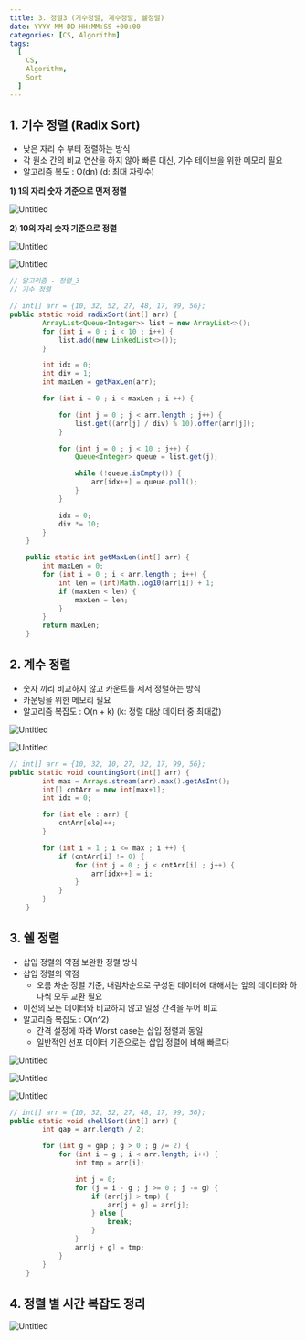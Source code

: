 ```yaml
---
title: 3. 정렬3 (기수정렬, 계수정렬, 쉘정렬)
date: YYYY-MM-DD HH:MM:SS +00:00
categories: [CS, Algorithm]
tags:
  [
    CS,
    Algorithm,
    Sort
  ]
---
```


## 1. 기수 정렬 (Radix Sort)

- 낮은 자리 수 부터 정렬하는 방식
- 각 원소 간의 비교 연산을 하지 않아 빠른 대신, 기수 테이브을 위한 메모리 필요
- 알고리즘 복도 : O(dn) (d: 최대 자릿수)

**1) 1의 자리 숫자 기준으로 먼저 정렬**

![Untitled](https://prod-files-secure.s3.us-west-2.amazonaws.com/97f8f071-477d-4db3-a9c0-4dad109b848c/b2eb7375-c7d1-4c8a-87a1-355ec7344b26/Untitled.png)

**2) 10의 자리 숫자 기준으로 정렬**

![Untitled](https://prod-files-secure.s3.us-west-2.amazonaws.com/97f8f071-477d-4db3-a9c0-4dad109b848c/8d196be3-38e1-43b5-8a49-85638662a39b/Untitled.png)

![Untitled](https://prod-files-secure.s3.us-west-2.amazonaws.com/97f8f071-477d-4db3-a9c0-4dad109b848c/50116ca2-694a-4bf1-a2a4-68c70eb4aa1c/Untitled.png)

```java
// 알고리즘 - 정렬_3
// 기수 정렬

// int[] arr = {10, 32, 52, 27, 48, 17, 99, 56};
public static void radixSort(int[] arr) {
        ArrayList<Queue<Integer>> list = new ArrayList<>();
        for (int i = 0 ; i < 10 ; i++) {
            list.add(new LinkedList<>());
        }

        int idx = 0;
        int div = 1;
        int maxLen = getMaxLen(arr);

        for (int i = 0 ; i < maxLen ; i ++) {

            for (int j = 0 ; j < arr.length ; j++) {
                list.get((arr[j] / div) % 10).offer(arr[j]);
            }

            for (int j = 0 ; j < 10 ; j++) {
                Queue<Integer> queue = list.get(j);

                while (!queue.isEmpty()) {
                    arr[idx++] = queue.poll();
                }
            }

            idx = 0;
            div *= 10;
        }
    }

    public static int getMaxLen(int[] arr) {
        int maxLen = 0;
        for (int i = 0 ; i < arr.length ; i++) {
            int len = (int)Math.log10(arr[i]) + 1;
            if (maxLen < len) {
                maxLen = len;
            }
        }
        return maxLen;
    }
```

## 2. 계수 정렬

- 숫자 끼리 비교하지 않고 카운트를 세서 정렬하는 방식
- 카운팅을 위한 메모리 필요
- 알고리즘 복잡도 : O(n + k) (k: 정렬 대상 데이터 중 최대값)

![Untitled](https://prod-files-secure.s3.us-west-2.amazonaws.com/97f8f071-477d-4db3-a9c0-4dad109b848c/656e5126-2fff-4bea-b787-b9c1cbcf2339/Untitled.png)

![Untitled](https://prod-files-secure.s3.us-west-2.amazonaws.com/97f8f071-477d-4db3-a9c0-4dad109b848c/7d1adb1d-f297-4ebb-b1b2-bcb9f9b70a8f/Untitled.png)

```java
// int[] arr = {10, 32, 10, 27, 32, 17, 99, 56};
public static void countingSort(int[] arr) {
        int max = Arrays.stream(arr).max().getAsInt();
        int[] cntArr = new int[max+1];
        int idx = 0;

        for (int ele : arr) {
            cntArr[ele]++;
        }

        for (int i = 1 ; i <= max ; i ++) {
            if (cntArr[i] != 0) {
                for (int j = 0 ; j < cntArr[i] ; j++) {
                    arr[idx++] = i;
                }
            }
        }
    }
```

## 3. 쉘 정렬

- 삽입 정렬의 약점 보완한 정렬 방식
- 삽입 정렬의 약점
    - 오름 차순 정렬 기준, 내림차순으로 구성된 데이터에 대해서는 앞의 데이터와 하나씩 모두 교환 필요
- 이전의 모든 데이터와 비교하지 않고 일정 간격을 두어 비교
- 알고리즘 복잡도 : O(n^2)
    - 간격 설정에 따라 Worst case는 삽입 정렬과 동일
    - 일반적인 선포 데이터 기준으로는 삽입 정렬에 비해 빠르다

![Untitled](https://prod-files-secure.s3.us-west-2.amazonaws.com/97f8f071-477d-4db3-a9c0-4dad109b848c/5c15943e-7c79-4cac-8bb2-413aa17ef33a/Untitled.png)

![Untitled](https://prod-files-secure.s3.us-west-2.amazonaws.com/97f8f071-477d-4db3-a9c0-4dad109b848c/c1cbf26d-5ddd-44c9-83f3-d3a226f1356d/Untitled.png)

![Untitled](https://prod-files-secure.s3.us-west-2.amazonaws.com/97f8f071-477d-4db3-a9c0-4dad109b848c/00cf691e-8e2e-4322-b473-1ec2c54ef0c0/Untitled.png)

```java
// int[] arr = {10, 32, 52, 27, 48, 17, 99, 56};
public static void shellSort(int[] arr) {
        int gap = arr.length / 2;

        for (int g = gap ; g > 0 ; g /= 2) {
            for (int i = g ; i < arr.length; i++) {
                int tmp = arr[i];

                int j = 0;
                for (j = i - g ; j >= 0 ; j -= g) {
                    if (arr[j] > tmp) {
                        arr[j + g] = arr[j];
                    } else {
                        break;
                    }
                }
                arr[j + g] = tmp;
            }
        }
    }
```

## 4. 정렬 별 시간 복잡도 정리

![Untitled](https://prod-files-secure.s3.us-west-2.amazonaws.com/97f8f071-477d-4db3-a9c0-4dad109b848c/1fa4c1b5-c348-4314-ad36-27e7103077eb/Untitled.png)
